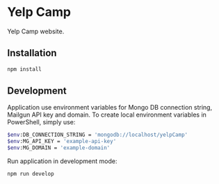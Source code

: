 # Yelp Camp

Yelp Camp website.

## Installation

```sh
npm install
```

## Development

Application use environment variables for Mongo DB connection string, Mailgun API key and domain.
To create local environment variables in PowerShell, simply use:
```sh
$env:DB_CONNECTION_STRING = 'mongodb://localhost/yelpCamp'
$env:MG_API_KEY = 'example-api-key'
$env:MG_DOMAIN = 'example-domain'
```

Run application in development mode:
```sh
npm run develop
```
